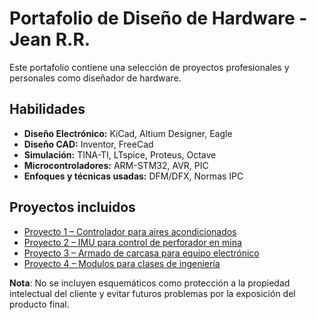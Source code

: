 # Portafolio de Diseño de Hardware - Jean R.R.

Este portafolio contiene una selección de proyectos profesionales y personales como diseñador de hardware.

## Habilidades

- **Diseño Electrónico:** KiCad, Altium Designer, Eagle
- **Diseño CAD:** Inventor, FreeCad
- **Simulación:** TINA-TI, LTspice, Proteus, Octave
- **Microcontroladores:** ARM-STM32, AVR, PIC
- **Enfoques y técnicas usadas:** DFM/DFX, Normas IPC

## Proyectos incluidos

- [Proyecto 1 – Controlador para aires acondicionados](./Proyecto1_Controller-For-Air-Conditioners)
- [Proyecto 2 – IMU para control de perforador en mina](./Proyecto2_Titulo)
- [Proyecto 3 – Armado de carcasa para equipo electrónico](./Proyecto3_Case)
- [Proyecto 4 – Modulos para clases de ingeniería](./Proyecto4_Modular-PCBs)

**Nota**: No se incluyen esquemáticos como protección a la propiedad intelectual del cliente y evitar futuros problemas por la exposición del producto final.
